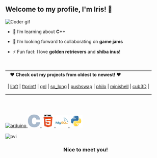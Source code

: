 
## Welcome to my profile, I'm Iris! 👋

<source media="(prefers-color-scheme: dark)" srcset="https://camo.githubusercontent.com/4c3fd71b359cd5dfadc21247cde8f16ecbe5d41db8ac79ef28e3091ab02a8bef/68747470733a2f2f6d69722d73332d63646e2d63662e626568616e63652e6e65742f70726f6a6563745f6d6f64756c65732f6d61785f313230302f3831626234623136353638343031392e363430623630333864313333652e676966">
 <source media="(prefers-color-scheme: light)"srcset="https://camo.githubusercontent.com/4c3fd71b359cd5dfadc21247cde8f16ecbe5d41db8ac79ef28e3091ab02a8bef/68747470733a2f2f6d69722d73332d63646e2d63662e626568616e63652e6e65742f70726f6a6563745f6d6f64756c65732f6d61785f313230302f3831626234623136353638343031392e363430623630333864313333652e676966">
 <img alt="Coder gif" src="https://camo.githubusercontent.com/4c3fd71b359cd5dfadc21247cde8f16ecbe5d41db8ac79ef28e3091ab02a8bef/68747470733a2f2f6d69722d73332d63646e2d63662e626568616e63652e6e65742f70726f6a6563745f6d6f64756c65732f6d61785f313230302f3831626234623136353638343031392e363430623630333864313333652e676966"> 
</picture>
  
- 🌱 I’m learning about **C++**
  
- 👯 I’m looking forward to collaborating on **game jams**

- ⚡ Fun fact: I love **golden retrievers** and **shiba inus**!
  
<br/>
<table>
<tr>
<th align="left"> &nbsp; ❤️ Check out my projects from oldest to newest! ❤️</th>
</tr>
<tr>

<td>

| [libft](https://github.com/iriscodinggit/libft)  | [ftprintf](https://github.com/iriscodinggit/ft_printf) | [gnl](https://github.com/iriscodinggit/gnl) | [so_long](https://github.com/iriscodinggit/Kittytales_Linux) | [pushswap](https://github.com/iriscodinggit/push_swap) | [philo](https://github.com/iriscodinggit/philosophers) | [minishell](https://github.com/iriscodinggit/minishell) | [cub3D](https://github.com/iriscodinggit/cub3D) |

</td> </tr> </table>
<br/>
<br/>
<p align="left"> <a href="https://www.arduino.cc/" target="_blank" rel="noreferrer"> <img src="https://cdn.worldvectorlogo.com/logos/arduino-1.svg" alt="arduino" width="40" height="40"/> </a> <a href="https://www.cprogramming.com/" target="_blank" rel="noreferrer"> <img src="https://raw.githubusercontent.com/devicons/devicon/master/icons/c/c-original.svg" alt="c" width="40" height="40"/> </a> <a href="https://www.w3.org/html/" target="_blank" rel="noreferrer"> <img src="https://raw.githubusercontent.com/devicons/devicon/master/icons/html5/html5-original-wordmark.svg" alt="html5" width="40" height="40"/> </a> <a href="https://www.mysql.com/" target="_blank" rel="noreferrer"> <img src="https://raw.githubusercontent.com/devicons/devicon/master/icons/mysql/mysql-original-wordmark.svg" alt="mysql" width="40" height="40"/> </a> <a href="https://www.python.org" target="_blank" rel="noreferrer"> <img src="https://raw.githubusercontent.com/devicons/devicon/master/icons/python/python-original.svg" alt="python" width="40" height="40"/> </a> 
<br/>
<br/>
<img src="https://github-readme-stats.vercel.app/api/top-langs?username=iriscodinggit&show_icons=true&locale=en&layout=compact&theme=chartreuse-dark" alt="ovi" />
<br/>
<h3 align="center">Nice to meet you!</h3>



